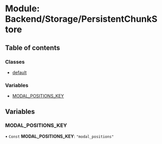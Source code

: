 # Module: Backend/Storage/PersistentChunkStore

## Table of contents

### Classes

- [default](../classes/Backend_Storage_PersistentChunkStore.default.md)

### Variables

- [MODAL_POSITIONS_KEY](Backend_Storage_PersistentChunkStore.md#modal_positions_key)

## Variables

### MODAL_POSITIONS_KEY

• `Const` **MODAL_POSITIONS_KEY**: `"modal_positions"`

